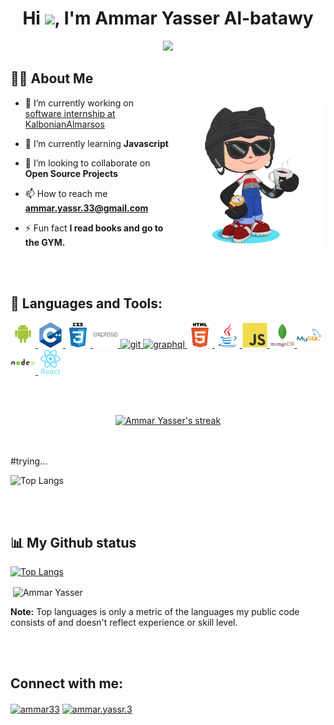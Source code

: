

<h1 align="center">Hi <img src="https://media.giphy.com/media/hvRJCLFzcasrR4ia7z/giphy.gif" width="28">, I'm Ammar Yasser Al-batawy</h1>
<p align="center">
  <a href="https://github.com/DenverCoder1/readme-typing-svg"><img src="https://readme-typing-svg.herokuapp.com/?lines=Full-stack%20web%20developer;Always%20learning%20new%20things&font=Fira%20Code&center=true&width=440&height=45&color=fff&vCenter=true&size=22"></a>
</p> 



## 🙋‍♂️ About Me

<img width="250" align="right" src="https://raw.githubusercontent.com/AmmarYasser33/AmmarYasser33/main/github.png">

- 🔭 I’m currently working on [software internship at KalbonianAlmarsos](https://www.linkedin.com/company/%D9%83%D8%A7%D9%84%D8%A8%D9%86%D9%8A%D8%A7%D9%86-%D8%A7%D9%84%D9%85%D8%B1%D8%B5%D9%88%D8%B5/?originalSubdomain=eg)

- 🌱 I’m currently learning **Javascript**

- 👯 I’m looking to collaborate on **Open Source Projects**

- 📫 How to reach me **ammar.yassr.33@gmail.com**

- ⚡ Fun fact **I read books and go to the GYM.**


<br/>
<br/>




## 🚀 Languages and Tools:

<p align="left"> 
<p align="left"> <a href="https://developer.android.com" target="_blank" rel="noreferrer"> <img src="https://raw.githubusercontent.com/devicons/devicon/master/icons/android/android-original-wordmark.svg" alt="android" width="40" height="40"/> </a> <a href="https://www.w3schools.com/cpp/" target="_blank" rel="noreferrer"> <img src="https://raw.githubusercontent.com/devicons/devicon/master/icons/cplusplus/cplusplus-original.svg" alt="cplusplus" width="40" height="40"/> </a> <a href="https://www.w3schools.com/css/" target="_blank" rel="noreferrer"> <img src="https://raw.githubusercontent.com/devicons/devicon/master/icons/css3/css3-original-wordmark.svg" alt="css3" width="40" height="40"/> </a> <a href="https://expressjs.com" target="_blank" rel="noreferrer"> <img src="https://raw.githubusercontent.com/devicons/devicon/master/icons/express/express-original-wordmark.svg" alt="express" width="40" height="40"/> </a> <a href="https://git-scm.com/" target="_blank" rel="noreferrer"> <img src="https://www.vectorlogo.zone/logos/git-scm/git-scm-icon.svg" alt="git" width="40" height="40"/> </a> <a href="https://graphql.org" target="_blank" rel="noreferrer"> <img src="https://www.vectorlogo.zone/logos/graphql/graphql-icon.svg" alt="graphql" width="40" height="40"/> </a> <a href="https://www.w3.org/html/" target="_blank" rel="noreferrer"> <img src="https://raw.githubusercontent.com/devicons/devicon/master/icons/html5/html5-original-wordmark.svg" alt="html5" width="40" height="40"/> </a> <a href="https://www.java.com" target="_blank" rel="noreferrer"> <img src="https://raw.githubusercontent.com/devicons/devicon/master/icons/java/java-original.svg" alt="java" width="40" height="40"/> </a> <a href="https://developer.mozilla.org/en-US/docs/Web/JavaScript" target="_blank" rel="noreferrer"> <img src="https://raw.githubusercontent.com/devicons/devicon/master/icons/javascript/javascript-original.svg" alt="javascript" width="40" height="40"/> </a> <a href="https://www.mongodb.com/" target="_blank" rel="noreferrer"> <img src="https://raw.githubusercontent.com/devicons/devicon/master/icons/mongodb/mongodb-original-wordmark.svg" alt="mongodb" width="40" height="40"/> </a> <a href="https://www.mysql.com/" target="_blank" rel="noreferrer"> <img src="https://raw.githubusercontent.com/devicons/devicon/master/icons/mysql/mysql-original-wordmark.svg" alt="mysql" width="40" height="40"/> </a> <a href="https://nodejs.org" target="_blank" rel="noreferrer"> <img src="https://raw.githubusercontent.com/devicons/devicon/master/icons/nodejs/nodejs-original-wordmark.svg" alt="nodejs" width="40" height="40"/> </a> <a href="https://reactjs.org/" target="_blank" rel="noreferrer"> <img src="https://raw.githubusercontent.com/devicons/devicon/master/icons/react/react-original-wordmark.svg" alt="react" width="40" height="40"/> </a> </p>
</p>

<br> <br>

<p align="center">
    <a href="https://github.com/AmmarYasser33/github-readme-streak-stats">
        <img title="🔥 Get streak stats for your profile at git.io/streak-stats" alt="Ammar Yasser's streak" src="https://github-readme-streak-stats.herokuapp.com/?user=AmmarYasser33&theme=default&hide_border=false&"/>
    </a>
</p>


<br/>
<br/>
#trying...

![Top Langs](https://github-readme-stats.vercel.app/api/top-langs/?username=AmmarYasser33)

<br/>
<br/>

## 📊 My Github status
[![Top Langs](https://github-readme-stats.vercel.app/api/top-langs/?username=AmmarYasser33)](https://github.com/anuraghazra/github-readme-stats)

<p>&nbsp;<img align="center" src="https://github-readme-stats.vercel.app/api?username=AmmarYasser33&show_icons=true&locale=en" alt="Ammar Yasser" /></p>

  <b>Note:</b> Top languages is only a metric of the languages my public code consists of and doesn't reflect experience or skill level.


<br/>
<br/>


## Connect with me:
<p align="left">
<a href="https://linkedin.com/in/ammar33" target="blank"><img align="center" src="https://raw.githubusercontent.com/rahuldkjain/github-profile-readme-generator/master/src/images/icons/Social/linked-in-alt.svg" alt="ammar33" height="30" width="40" /></a>
<a href="https://fb.com/ammar.yassr.3" target="blank"><img align="center" src="https://raw.githubusercontent.com/rahuldkjain/github-profile-readme-generator/master/src/images/icons/Social/facebook.svg" alt="ammar.yassr.3" height="30" width="40" /></a>
</p>

